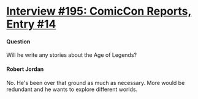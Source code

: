 # [Interview #195: ComicCon Reports, Entry #14](https://www.theoryland.com/intvmain.php?i=195#14)

#### Question

Will he write any stories about the Age of Legends?

#### Robert Jordan

No. He's been over that ground as much as necessary. More would be redundant and he wants to explore different worlds.

